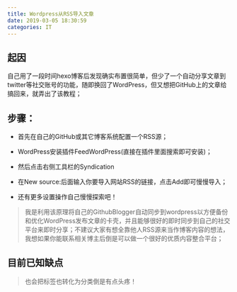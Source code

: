 ```yaml
---
title: Wordpress从RSS导入文章
date: 2019-03-05 18:30:59
categories: IT
---
```


## 起因
自己用了一段时间hexo博客后发现确实布置很简单，但少了一个自动分享文章到twitter等社交账号的功能，随即换回了WordPress，但又想把GitHub上的文章给搞回来，就弄出了该教程；

## 步骤：
 
- 首先在自己的GitHub或其它博客系统配置一个RSS源；

- WordPress安装插件FeedWordPress(直接在插件里面搜索即可安装)；

- 然后点击右侧工具栏的Syndication

- 在New source:后面输入你要导入网站RSS的链接，点击Add即可慢慢导入；

- 还有更多设置操作自己慢慢探索吧！


> 我是利用该原理将自己的GithubBlogger自动同步到wordpress以方便备份和优化WordPress发布文章的卡壳，并且能够很好的即时同步到自己的社交平台来即时分享；不建议大家有想全靠他人RSS源来当作博客内容的想法，我想如果你能联系相关博主后倒是可以做一个很好的优质内容整合平台；

## 目前已知缺点
> 也会把标签也转化为分类倒是有点头疼！



